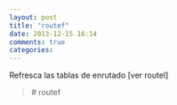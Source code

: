 ```yaml
---
layout: post
title: "routef"
date: 2013-12-15 16:14
comments: true
categories: 
---
```

Refresca las tablas de enrutado [ver routel]

>\# routef

